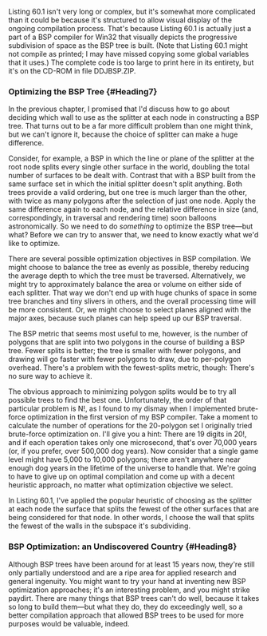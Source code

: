 Listing 60.1 isn't very long or complex, but it's somewhat more
complicated than it could be because it's structured to allow visual
display of the ongoing compilation process. That's because Listing 60.1
is actually just a part of a BSP compiler for Win32 that visually
depicts the progressive subdivision of space as the BSP tree is built.
(Note that Listing 60.1 might not compile as printed; I may have missed
copying some global variables that it uses.) The complete code is too
large to print here in its entirety, but it's on the CD-ROM in file
DDJBSP.ZIP.

### Optimizing the BSP Tree {#Heading7}

In the previous chapter, I promised that I'd discuss how to go about
deciding which wall to use as the splitter at each node in constructing
a BSP tree. That turns out to be a far more difficult problem than one
might think, but we can't ignore it, because the choice of splitter can
make a huge difference.

Consider, for example, a BSP in which the line or plane of the splitter
at the root node splits every single other surface in the world,
doubling the total number of surfaces to be dealt with. Contrast that
with a BSP built from the same surface set in which the initial splitter
doesn't split anything. Both trees provide a valid ordering, but one
tree is much larger than the other, with twice as many polygons after
the selection of just one node. Apply the same difference again to each
node, and the relative difference in size (and, correspondingly, in
traversal and rendering time) soon balloons astronomically. So we need
to do *something* to optimize the BSP tree—but what? Before we can try
to answer that, we need to know exactly what we'd like to optimize.

There are several possible optimization objectives in BSP compilation.
We might choose to balance the tree as evenly as possible, thereby
reducing the average depth to which the tree must be traversed.
Alternatively, we might try to approximately balance the area or volume
on either side of each splitter. That way we don't end up with huge
chunks of space in some tree branches and tiny slivers in others, and
the overall processing time will be more consistent. Or, we might choose
to select planes aligned with the major axes, because such planes can
help speed up our BSP traversal.

The BSP metric that seems most useful to me, however, is the number of
polygons that are split into two polygons in the course of building a
BSP tree. Fewer splits is better; the tree is smaller with fewer
polygons, and drawing will go faster with fewer polygons to draw, due to
per-polygon overhead. There's a problem with the fewest-splits metric,
though: There's no sure way to achieve it.

The obvious approach to minimizing polygon splits would be to try all
possible trees to find the best one. Unfortunately, the order of that
particular problem is N!, as I found to my dismay when I implemented
brute-force optimization in the first version of my BSP compiler. Take a
moment to calculate the number of operations for the 20-polygon set I
originally tried brute-force optimization on. I'll give you a hint:
There are 19 digits in 20!, and if each operation takes only one
microsecond, that's over 70,000 years (or, if you prefer, over 500,000
dog years). Now consider that a single game level might have 5,000 to
10,000 polygons; there aren't anywhere near enough dog years in the
lifetime of the universe to handle that. We're going to have to give up
on optimal compilation and come up with a decent heuristic approach, no
matter what optimization objective we select.

In Listing 60.1, I've applied the popular heuristic of choosing as the
splitter at each node the surface that splits the fewest of the other
surfaces that are being considered for that node. In other words, I
choose the wall that splits the fewest of the walls in the subspace it's
subdividing.

### BSP Optimization: an Undiscovered Country {#Heading8}

Although BSP trees have been around for at least 15 years now, they're
still only partially understood and are a ripe area for applied research
and general ingenuity. You might want to try your hand at inventing new
BSP optimization approaches; it's an interesting problem, and you might
strike paydirt. There are many things that BSP trees can't do well,
because it takes so long to build them—but what they do, they do
exceedingly well, so a better compilation approach that allowed BSP
trees to be used for more purposes would be valuable, indeed.
